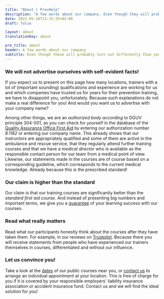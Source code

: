 ```yaml
---
title: "About | PrevHelp"
description: "A few words about our company. Even though they will probably turn out differently than you would expect ..."
date: 2022-05-20T13:15:33+02:00
draft: false

layout: about
translationKey: about

pre_title: about
header: A few words about our company
subtitle: Even though these will probably turn out differently than you would expect ...
---
```


### We will not advertise ourselves with self-evident facts!

If you expect us to present on this page how many locations, trainers with a lot of (important sounding) qualifications and experience are working for us and which companies have trusted us for years for their prevention training, we have to disappoint you, unfortunately. Because such explanations do not make a real difference for you! And would you want us to advertise with your company name?


Among other things, we are an _authorized body according_ to DGUV principle 304-001, as you can check for yourself in the database of the <a href="https://www.bg-qseh.de" target="_blank">Quality Assurance Office First Aid</a> by entering our authorization number _8.1182_ or entering our company name. This already shows that our instructors are appropriately qualified and some of them are active in the ambulance and rescue service, that they regularly attend further training courses and that we have a _medical director_ who is available as the responsible contact person for our team from a medical point of view. Likewise, our statements made in the courses are of course based on a corresponding guideline, which corresponds to the current medical knowledge. Already because this is the prescribed <span class="font-bold text-blue-600">standard</span>!

### Our claim is higher than the standard

Our claim is that our training courses are <span class="font-bold text-blue-600">significantly better</span> than the _standard first aid course_. And instead of presenting big numbers and important terms, we give you a <a href="/guarantee/">guarantee</a> of your learning success with our courses.

### Read what really matters

Read what our participants honestly think about the courses after they have taken them. For example, in our reviews on <a href="https://trustpilot.com/review/prevhelp.de" target="_blank">Trustpilot</a>. Because there you will receive statements from people who have experienced our trainers themselves in courses, differentiated and without our influence.

### Let us convince you!

Take a look at the <a href="/first-aid/appointments/">dates</a> of our public courses near you, or <a href="/contact/">contact us</a> to arrange an individual appointment at your location. This is <span class="font-bold text-blue-600">free of charge</span> for you if it is covered by your responsible employers' liability insurance association or accident insurance fund. Contact us and we will find the ideal solution for you!